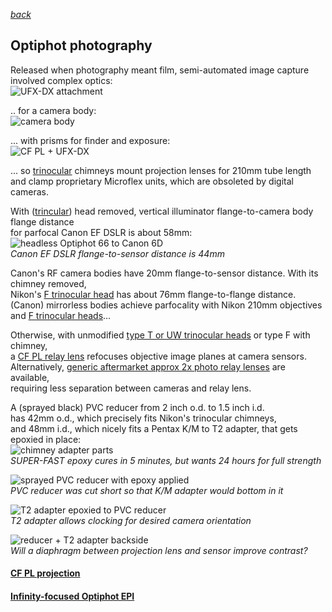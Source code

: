 *[back](./)*
## Optiphot photography  
Released when photography meant film,
semi-automated image capture involved complex optics:  
![UFX-DX attachment](Images/UFX-DX.jpg)  

.. for a camera body:  
![camera body](Images/FX-35DX.jpg)  

... with prisms for finder and exposure:  
![CF PL + UFX-DX](Images/CF-PL.jpg)  

... so [trinocular](Trinoc/) chimneys mount projection lenses for 210mm tube length  
and clamp proprietary Microflex units, which are obsoleted by digital cameras.  

With ([trincular](Trinoc)) head removed, vertical illuminator flange-to-camera body flange distance  
for parfocal Canon EF DSLR is about 58mm:  
![headless Optiphot 66 to Canon 6D](Images/headless58mm.jpg)  
*Canon EF DSLR flange-to-sensor distance is 44mm*  

Canon's RF camera bodies have 20mm flange-to-sensor distance.  With its chimney removed,  
Nikon's [F trinocular head](Trinoc) has about 76mm flange-to-flange distance.  
(Canon) mirrorless bodies achieve parfocality
with Nikon 210mm objectives and [F trinocular heads](Trinoc)...  

Otherwise, with unmodified [type T or UW trinocular heads](Trinoc#nikon-type-t-trinocular-microscope-head)
or type F with chimney,  
a [CF PL relay lens](CFPL2.5X) refocuses objective image planes at camera sensors.  
Alternatively, [generic aftermarket approx 2x photo relay lenses](relay2x) are available,  
requiring less separation between cameras and relay lens.

A (sprayed black) PVC reducer from 2 inch o.d. to 1.5 inch i.d.  
has 42mm o.d., which precisely fits Nikon's trinocular chimneys,  
and 48mm i.d., which nicely fits a Pentax K/M to T2 adapter,
that gets epoxied in place:  
![chimney adapter parts](Images/epoxy.jpg)  
*SUPER-FAST epoxy cures in 5 minutes, but wants 24 hours for full strength*  

![sprayed PVC reducer with epoxy applied](Images/PVC.jpg)  
*PVC reducer was cut short so that K/M adapter would bottom in it*

![T2 adapter epoxied to PVC reducer](Images/pentax.jpg)  
*T2 adapter allows clocking for desired camera orientation*  

![reducer + T2 adapter backside](Images/bottom.jpg)  
*Will a diaphragm between projection lens and sensor improve contrast?*



#### [CF PL projection](CFPL2.5X)
#### [Infinity-focused Optiphot EPI](OptiphotInfinity)

